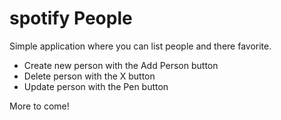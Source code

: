 # spotify People

Simple application where you can list people and there favorite.

  + Create new person with the Add Person button
  + Delete person with the X button
  + Update person with the Pen button
  
More to come!
